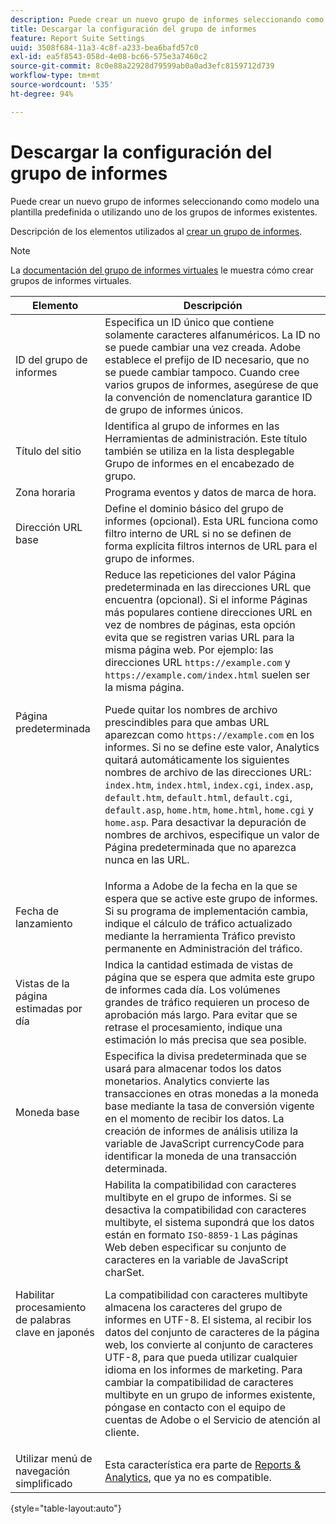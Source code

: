 ```yaml
---
description: Puede crear un nuevo grupo de informes seleccionando como modelo una plantilla predefinida o utilizando uno de los grupos de informes existentes.
title: Descargar la configuración del grupo de informes
feature: Report Suite Settings
uuid: 3508f684-11a3-4c8f-a233-bea6bafd57c0
exl-id: ea5f8543-058d-4e08-bc66-575e3a7460c2
source-git-commit: 8c0e88a22928d79599ab0a0ad3efc8159712d739
workflow-type: tm+mt
source-wordcount: '535'
ht-degree: 94%

---
```


# Descargar la configuración del grupo de informes

Puede crear un nuevo grupo de informes seleccionando como modelo una plantilla predefinida o utilizando uno de los grupos de informes existentes.

Descripción de los elementos utilizados al [crear un grupo de informes](/help/admin/admin/c-manage-report-suites/c-new-report-suite/t-create-a-report-suite.md).

>[!NOTE]
>
>La [documentación del grupo de informes virtuales](/help/components/vrs/c-workflow-vrs/vrs-create.md) le muestra cómo crear grupos de informes virtuales.

| Elemento | Descripción |
| --- | --- |
| ID del grupo de informes | Especifica un ID único que contiene solamente caracteres alfanuméricos. La ID no se puede cambiar una vez creada. Adobe establece el prefijo de ID necesario, que no se puede cambiar tampoco.  Cuando cree varios grupos de informes, asegúrese de que la convención de nomenclatura garantice ID de grupo de informes únicos. |
| Título del sitio | Identifica al grupo de informes en las Herramientas de administración. Este título también se utiliza en la lista desplegable Grupo de informes en el encabezado de grupo. |
| Zona horaria | Programa eventos y datos de marca de hora. |
| Dirección URL base | Define el dominio básico del grupo de informes (opcional). Esta URL funciona como filtro interno de URL si no se definen de forma explícita filtros internos de URL para el grupo de informes. |
| Página predeterminada | Reduce las repeticiones del valor Página predeterminada en las direcciones URL que encuentra (opcional). Si el informe Páginas más populares contiene direcciones URL en vez de nombres de páginas, esta opción evita que se registren varias URL para la misma página web.  Por ejemplo: las direcciones URL `https://example.com` y `https://example.com/index.html` suelen ser la misma página.<p> Puede quitar los nombres de archivo prescindibles para que ambas URL aparezcan como `https://example.com` en los informes. Si no se define este valor, Analytics quitará automáticamente los siguientes nombres de archivo de las direcciones URL: `index.htm`, `index.html`, `index.cgi`, `index.asp`, `default.htm`, `default.html`, `default.cgi`, `default.asp`, `home.htm`, `home.html`, `home.cgi` y `home.asp`. Para desactivar la depuración de nombres de archivos, especifique un valor de Página predeterminada que no aparezca nunca en las URL. |
| Fecha de lanzamiento | Informa a Adobe de la fecha en la que se espera que se active este grupo de informes. Si su programa de implementación cambia, indique el cálculo de tráfico actualizado mediante la herramienta Tráfico previsto permanente en  Administración del tráfico. |
| Vistas de la página estimadas por día | Indica la cantidad estimada de vistas de página que se espera que admita este grupo de informes cada día. Los volúmenes grandes de tráfico requieren un proceso de aprobación más largo. Para evitar que se retrase el procesamiento, indique una estimación lo más precisa que sea posible. |
| Moneda base | Especifica la divisa predeterminada que se usará para almacenar todos los datos monetarios. Analytics convierte las transacciones en otras monedas a la moneda base mediante la tasa de conversión vigente en el momento de recibir los datos. La creación de informes de análisis utiliza la variable de JavaScript currencyCode para identificar la moneda de una transacción determinada. |
| Habilitar procesamiento de palabras clave en japonés | Habilita la compatibilidad con caracteres multibyte en el grupo de informes. Si se desactiva la compatibilidad con caracteres multibyte, el sistema supondrá que los datos están en formato `ISO-8859-1` Las páginas Web deben especificar su conjunto de caracteres en la variable de JavaScript charSet. <p>La compatibilidad con caracteres multibyte almacena los caracteres del grupo de informes en UTF-8. El sistema, al recibir los datos del conjunto de caracteres de la página web, los convierte al conjunto de caracteres UTF-8, para que pueda utilizar cualquier idioma en los informes de marketing.  Para cambiar la compatibilidad de caracteres multibyte en un grupo de informes existente, póngase en contacto con el equipo de cuentas de Adobe o el Servicio de atención al cliente. |
| Utilizar menú de navegación simplificado | Esta característica era parte de [Reports &amp; Analytics](https://new.express.adobe.com/webpage/WFCyq7w8kijmB?), que ya no es compatible. |

{style="table-layout:auto"}
